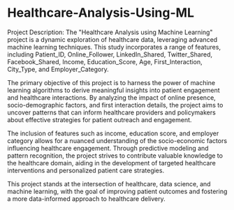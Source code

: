 # Healthcare-Analysis-Using-ML



Project Description:
The "Healthcare Analysis using Machine Learning" project is a dynamic exploration of healthcare data, leveraging advanced machine learning techniques. This study incorporates a range of features, including Patient_ID, Online_Follower, LinkedIn_Shared, Twitter_Shared, Facebook_Shared, Income, Education_Score, Age, First_Interaction, City_Type, and Employer_Category.

The primary objective of this project is to harness the power of machine learning algorithms to derive meaningful insights into patient engagement and healthcare interactions. By analyzing the impact of online presence, socio-demographic factors, and first interaction details, the project aims to uncover patterns that can inform healthcare providers and policymakers about effective strategies for patient outreach and engagement.

The inclusion of features such as income, education score, and employer category allows for a nuanced understanding of the socio-economic factors influencing healthcare engagement. Through predictive modeling and pattern recognition, the project strives to contribute valuable knowledge to the healthcare domain, aiding in the development of targeted healthcare interventions and personalized patient care strategies.

This project stands at the intersection of healthcare, data science, and machine learning, with the goal of improving patient outcomes and fostering a more data-informed approach to healthcare delivery.
